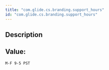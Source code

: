```yaml
---
title: "com.glide.cs.branding.support_hours"
id: "com.glide.cs.branding.support_hours"
---
```

## Description



## Value: 
```
M-F 9-5 PST
```